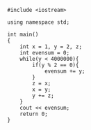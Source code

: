     #include <iostream>

    using namespace std;

    int main()
    {
        int x = 1, y = 2, z;
        int evensum = 0;
        while(y < 4000000){
            if(y % 2 == 0){
                evensum += y;
            }
            z = x;
            x = y;
            y += z;
        }
        cout << evensum;
        return 0;
    }
